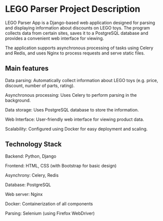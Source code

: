 # LEGO Parser Project Description

LEGO Parser App is a Django-based web application designed for parsing and displaying information about discounts on LEGO toys. The program collects data from certain sites, saves it to a PostgreSQL database and provides a convenient web interface for viewing.

The application supports asynchronous processing of tasks using Celery and Redis, and uses Nginx to process requests and serve static files.

## Main features

Data parsing: Automatically collect information about LEGO toys (e.g. price, discount, number of parts, rating).

Asynchronous processing: Uses Celery to perform parsing in the background.

Data storage: Uses PostgreSQL database to store the information.

Web Interface: User-friendly web interface for viewing product data.

Scalability: Configured using Docker for easy deployment and scaling.

## Technology Stack

Backend: Python, Django

Frontend: HTML, CSS (with Bootstrap for basic design)

Asynchrony: Celery, Redis

Database: PostgreSQL

Web server: Nginx

Docker: Containerization of all components

Parsing: Selenium (using Firefox WebDriver)
